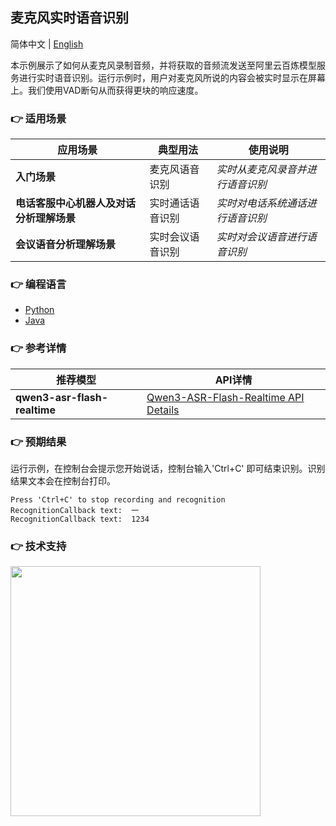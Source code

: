 [comment]: # (title and brief introduction of the sample)
## 麦克风实时语音识别

简体中文 | [English](./README_EN.md)

本示例展示了如何从麦克风录制音频，并将获取的音频流发送至阿里云百炼模型服务进行实时语音识别。运行示例时，用户对麦克风所说的内容会被实时显示在屏幕上。我们使用VAD断句从而获得更块的响应速度。

[comment]: # (list of scenarios of the sample)
### :point_right: 适用场景

| 应用场景     | 典型用法 | 使用说明 |
|----------| ----- | ----- |
| **入门场景** | 麦克风语音识别 | *实时从麦克风录音并进行语音识别* |
| **电话客服中心机器人及对话分析理解场景** | 实时通话语音识别 | *实时对电话系统通话进行语音识别* |
| **会议语音分析理解场景** | 实时会议语音识别	 | *实时对会议语音进行语音识别* |

[comment]: # (supported programming languages of the sample)
### :point_right: 编程语言
- [Python](./python)
- [Java](./java)

[comment]: # (model and interface of the sample)
### :point_right: 参考详情

| 推荐模型 | API详情 |
| ----- | ----- |
| **qwen3-asr-flash-realtime** | [Qwen3-ASR-Flash-Realtime API Details](https://help.aliyun.com/zh/model-studio/speech-recognition-and-synthesis) |

### :point_right: 预期结果

运行示例，在控制台会提示您开始说话，控制台输入'Ctrl+C' 即可结束识别。识别结果文本会在控制台打印。
```text
Press 'Ctrl+C' to stop recording and recognition
RecognitionCallback text:  一
RecognitionCallback text:  1234
```

[comment]: # (technical support of the sample)
### :point_right: 技术支持
<img src="https://dashscope.oss-cn-beijing.aliyuncs.com/samples/audio/group.png" width="400"/>
